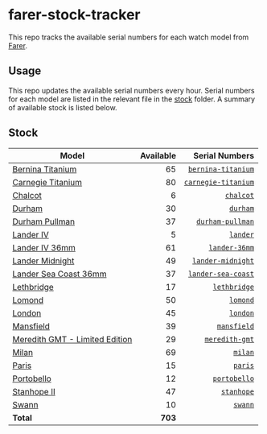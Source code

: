 # farer-stock-tracker

This repo tracks the available serial numbers for each watch model from [Farer](https://farer.com).

## Usage

This repo updates the available serial numbers every hour. Serial numbers for each model are listed in the relevant file in the [stock](./stock) folder. A summary of available stock is listed below.

## Stock

| Model | Available | Serial Numbers |
| ----- | --------: | -------------: |
| [Bernina Titanium](https://usd.farer.com/products/bernina-titanium) | 65 | [`bernina-titanium`](./stock/bernina-titanium) |
| [Carnegie Titanium](https://usd.farer.com/products/carnegie-titanium) | 80 | [`carnegie-titanium`](./stock/carnegie-titanium) |
| [Chalcot](https://usd.farer.com/products/chalcot) | 6 | [`chalcot`](./stock/chalcot) |
| [Durham](https://usd.farer.com/products/durham) | 30 | [`durham`](./stock/durham) |
| [Durham Pullman](https://usd.farer.com/products/durham-pullman) | 37 | [`durham-pullman`](./stock/durham-pullman) |
| [Lander IV](https://usd.farer.com/products/lander) | 5 | [`lander`](./stock/lander) |
| [Lander IV 36mm](https://usd.farer.com/products/lander-36mm) | 61 | [`lander-36mm`](./stock/lander-36mm) |
| [Lander Midnight](https://usd.farer.com/products/lander-midnight) | 49 | [`lander-midnight`](./stock/lander-midnight) |
| [Lander Sea Coast 36mm](https://usd.farer.com/products/lander-sea-coast) | 37 | [`lander-sea-coast`](./stock/lander-sea-coast) |
| [Lethbridge](https://usd.farer.com/products/lethbridge) | 17 | [`lethbridge`](./stock/lethbridge) |
| [Lomond](https://usd.farer.com/products/lomond) | 50 | [`lomond`](./stock/lomond) |
| [London](https://usd.farer.com/products/london) | 45 | [`london`](./stock/london) |
| [Mansfield](https://usd.farer.com/products/mansfield) | 39 | [`mansfield`](./stock/mansfield) |
| [Meredith GMT - Limited Edition](https://usd.farer.com/products/meredith-gmt) | 29 | [`meredith-gmt`](./stock/meredith-gmt) |
| [Milan](https://usd.farer.com/products/milan) | 69 | [`milan`](./stock/milan) |
| [Paris](https://usd.farer.com/products/paris) | 15 | [`paris`](./stock/paris) |
| [Portobello](https://usd.farer.com/products/portobello) | 12 | [`portobello`](./stock/portobello) |
| [Stanhope II](https://usd.farer.com/products/stanhope) | 47 | [`stanhope`](./stock/stanhope) |
| [Swann](https://usd.farer.com/products/swann) | 10 | [`swann`](./stock/swann) |
| **Total** | **703** | |

